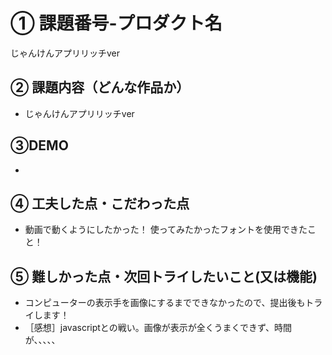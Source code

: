 # ① 課題番号-プロダクト名

じゃんけんアプリリッチver

## ② 課題内容（どんな作品か）

- じゃんけんアプリリッチver
  
## ③DEMO

-

## ④ 工夫した点・こだわった点

- 動画で動くようにしたかった！ 使ってみたかったフォントを使用できたこと！

  
## ⑤ 難しかった点・次回トライしたいこと(又は機能)

- コンピューターの表示手を画像にするまでできなかったので、提出後もトライします！
- ［感想］javascriptとの戦い。画像が表示が全くうまくできず、時間が、、、、、
